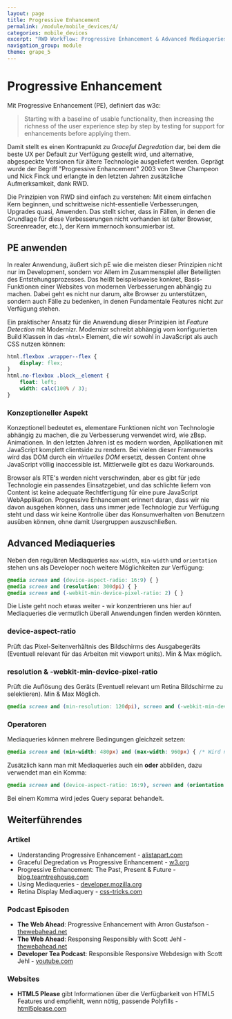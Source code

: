 ```yaml
---
layout: page
title: Progressive Enhancement
permalink: /module/mobile_devices/4/
categories: mobile_devices
excerpt: "RWD Workflow: Progressive Enhancement & Advanced Mediaqueries."
navigation_group: module
theme: grape_5
---
```


# Progressive Enhancement

Mit Progressive Enhancement (PE), definiert das w3c:

> Starting with a baseline of usable functionality, then increasing the richness of the user experience step by step by testing for support for enhancements before applying them.

Damit stellt es einen Kontrapunkt zu _Graceful Degredation_ dar, bei dem die beste UX per Default zur Verfügung gestellt wird, und alternative, abgespeckte Versionen für ältere Technologie ausgeliefert werden. Geprägt wurde der Begriff "Progressive Enhancement" 2003 von Steve Champeon und Nick Finck und erlangte in den letzten Jahren zusätzliche Aufmerksamkeit, dank RWD.

Die Prinzipien von RWD sind einfach zu verstehen: Mit einem einfachen Kern beginnen, und schrittweise nicht-essentielle Verbesserungen, Upgrades quasi, Anwenden. Das stellt sicher, dass in Fällen, in denen die Grundlage für diese Verbesserungen nicht vorhanden ist (alter Browser, Screenreader, etc.), der Kern immernoch konsumierbar ist.

## PE anwenden

In realer Anwendung, äußert sich pE wie die meisten dieser Prinzipien nicht nur im Development, sondern vor Allem im Zusammenspiel aller Beteiligten des Entstehungsprozesses. Das heißt beispielsweise konkret, Basis-Funktionen einer Websites von modernen Verbesserungen abhängig zu machen. Dabei geht es nicht nur darum, alte Browser zu unterstützen, sondern auch Fälle zu bedenken, in denen Fundamentale Features nicht zur Verfügung stehen.

Ein praktischer Ansatz für die Anwendung dieser Prinzipien ist _Feature Detection_ mit Modernizr. Modernizr schreibt abhängig vom konfigurierten Build Klassen in das `<html>` Element, die wir sowohl in JavaScript als auch CSS nutzen können:

``` css
html.flexbox .wrapper--flex {
    display: flex;
}
html.no-flexbox .block__element {
    float: left;
    width: calc(100% / 3);
}
```

### Konzeptioneller Aspekt

Konzeptionell bedeutet es, elementare Funktionen nicht von Technologie abhängig zu machen, die zu Verbesserung verwendet wird, wie zBsp. Animationen. In den letzten Jahren ist es modern worden, Applikationen mit JavaScript komplett clientside zu rendern. Bei vielen dieser Frameworks wird das DOM durch ein _virtuelles DOM_ ersetzt, dessen Content ohne JavaScript völlig inaccessible ist. Mittlerweile gibt es dazu Workarounds.

Browser als RTE's werden nicht verschwinden, aber es gibt für jede Technologie ein passendes Einsatzgebiet, und das schlichte liefern von Content ist keine adequate Rechtfertigung für eine pure JavaScript WebApplikation. Progressive Enhancement erinnert daran, dass wir nie davon ausgehen können, dass uns immer jede Technologie zur Verfügung steht und dass wir keine Kontrolle über das Konsumverhalten von Benutzern ausüben können, ohne damit Usergruppen auszuschließen.

## Advanced Mediaqueries

Neben den regulären Mediaqueries `max-width`, `min-width` und `orientation` stehen uns als Developer noch weitere Möglichkeiten zur Verfügung:

``` css
@media screen and (device-aspect-radio: 16:9) { }
@media screen and (resolution: 300dpi) { }
@media screen and (-webkit-min-device-pixel-ratio: 2) { }
```

Die Liste geht noch etwas weiter - wir konzentrieren uns hier auf Mediaqueries die vermutlich überall Anwendungen finden werden könnten.

### device-aspect-ratio

Prüft das Pixel-Seitenverhältnis des Bildschirms des Ausgabegeräts (Eventuell relevant für das Arbeiten mit viewport units). Min & Max möglich.

### resolution & -webkit-min-device-pixel-ratio

Prüft die Auflösung des Geräts (Eventuell relevant um Retina Bildschirme zu selektieren). Min & Max Möglich.

``` css
@media screen and (min-resolution: 120dpi), screen and (-webkit-min-device-pixel-ratio: 1.3) { }
```

### Operatoren

Mediaqueries können mehrere Bedingungen gleichzeit setzen:

``` css
@media screen and (min-width: 480px) and (max-width: 960px) { /* Wird nur zwischen 480px und 960px angewandt */ }
```

Zusätzlich kann man mit Mediaqueries auch ein **oder** abbilden, dazu verwendet man ein Komma:

``` css
@media screen and (device-aspect-ratio: 16:9), screen and (orientation: landscape) { }
```

Bei einem Komma wird jedes Query separat behandelt.

## Weiterführendes

### Artikel

+ Understanding Progressive Enhancement - [alistapart.com](http://alistapart.com/article/understandingprogressiveenhancement)
+ Graceful Degredation vs Progressive Enhancement - [w3.org](https://www.w3.org/wiki/Graceful_degradation_versus_progressive_enhancement)
+ Progressive Enhancement: The Past, Present & Future - [blog.teamtreehouse.com](http://blog.teamtreehouse.com/progressive-enhancement-past-present-future)
+ Using Mediaqueries - [developer.mozilla.org](https://developer.mozilla.org/en-US/docs/Web/CSS/Media_Queries/Using_media_queries)
+ Retina Display Mediaquery - [css-tricks.com](https://css-tricks.com/snippets/css/retina-display-media-query/)

### Podcast Episoden

+ **The Web Ahead**: Progressive Enhancement with Arron Gustafson - [thewebahead.net](http://thewebahead.net/105)
+ **The Web Ahead**: Responsing Responsibly with Scott Jehl - [thewebahead.net](http://thewebahead.net/89)
+ **Developer Tea Podcast**: Responsible Responsive Webdesign with Scott Jehl - [youtube.com](https://www.youtube.com/watch?v=UTy6VT7mA5U)

### Websites

+ **HTML5 Please** gibt Informationen über die Verfügbarkeit von HTML5 Features und empfiehlt, wenn nötig, passende Polyfills - [html5please.com](http://html5please.com/)
